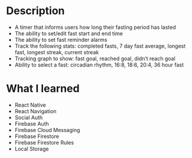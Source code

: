 # Description

- A timer that informs users how long their fasting period has lasted
- The ability to set/edit fast start and end time
- The ability to set fast reminder alarms
- Track the following stats: completed fasts, 7 day fast average, longest fast, longest streak, current streak
- Tracking graph to show: fast goal, reached goal, didn’t reach goal
- Ability to select a fast: circadian rhythm, 16:8, 18:6, 20:4, 36 hour fast

# What I learned

- React Native
- React Navigation
- Social Auth
- Firebase Auth
- Firebase Cloud Messaging
- Firebase Firestore
- Firebase Firestore Rules
- Local Storage
